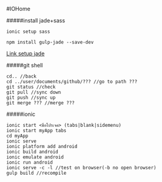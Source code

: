 #IOHome

#####install jade+sass
```
ionic setup sass

npm install gulp-jade --save-dev
```
[Link setup jade](http://forum.ionicframework.com/t/how-to-add-support-for-jade-templates-in-ionic/19681)

#####git shell
```
cd.. //back
cd ../user/documents/github/??? //go to path ???
git status //check
git pull //sync down
git push //sync up
git merge ??? //merge ???
```

#####ionic
```
ionic start <ชื่อโปรเจค> (tabs|blank|sidemenu)
ionic start myApp tabs
cd myApp
ionic serve
ionic platform add android
ionic build android
ionic emulate android
ionic run android
ionic serve -c -l //test on browser(-b no open browser)
gulp build //recompile
```
